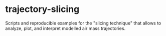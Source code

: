 # trajectory-slicing
Scripts and reproducible examples for the "slicing technique" that allows to analyze, plot, and interpret modelled air mass trajectories. 
